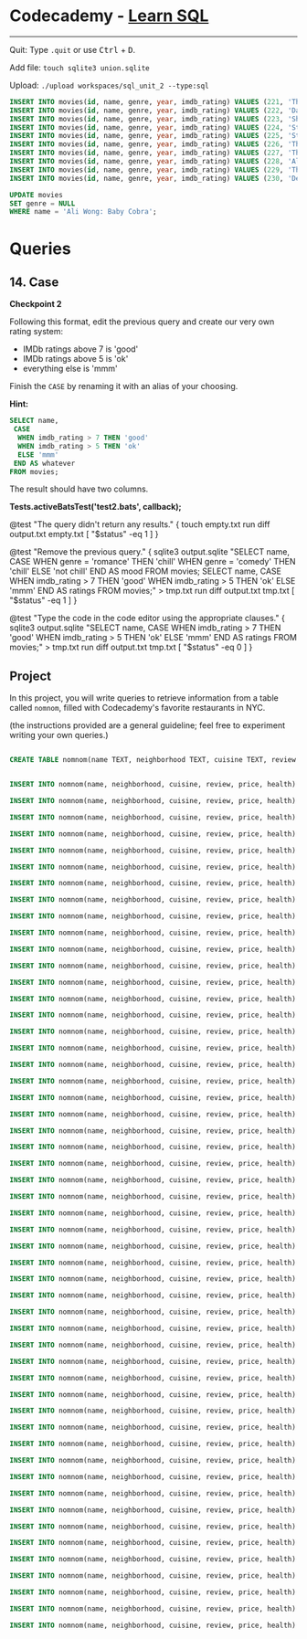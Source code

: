 # Codecademy - [Learn SQL](https://www.codecademy.com/learn/learn-sql)

---


Quit: Type `.quit` or use <kbd>Ctrl</kbd> + <kbd>D</kbd>.

Add file: `touch sqlite3 union.sqlite`

Upload: `./upload workspaces/sql_unit_2 --type:sql`



```sql
INSERT INTO movies(id, name, genre, year, imdb_rating) VALUES (221, 'The Good, the Bad and the Ugly', NULL, NULL, NULL);
INSERT INTO movies(id, name, genre, year, imdb_rating) VALUES (222, 'Dawn of the Dead', 'horror', 1978, NULL);
INSERT INTO movies(id, name, genre, year, imdb_rating) VALUES (223, 'Shawn of the Dead', 'comedy', 2004, NULL);
INSERT INTO movies(id, name, genre, year, imdb_rating) VALUES (224, 'Star Wars: The Force Awakens', 'action', 2015, 8.1);
INSERT INTO movies(id, name, genre, year, imdb_rating) VALUES (225, 'Star Wars: The Last Jedi', 'action', 2017, NULL);
INSERT INTO movies(id, name, genre, year, imdb_rating) VALUES (226, 'The Shining', 'horror', 1985, 8.4);
INSERT INTO movies(id, name, genre, year, imdb_rating) VALUES (227, 'The Devil and Daniel Johnston', NULL, 2005, 8.0);
INSERT INTO movies(id, name, genre, year, imdb_rating) VALUES (228, 'Ali Wong: Baby Cobra', 'comedy', 2016, NULL);
INSERT INTO movies(id, name, genre, year, imdb_rating) VALUES (229, 'The Big Sick', 'romance', 2017, NULL);
INSERT INTO movies(id, name, genre, year, imdb_rating) VALUES (230, 'Deadpool', 'action', 2016, NULL);
```

```sql
UPDATE movies
SET genre = NULL
WHERE name = 'Ali Wong: Baby Cobra';
```


# Queries

## 14. Case

**Checkpoint 2**

Following this format, edit the previous query and create our very own rating system:

- IMDb ratings above 7 is 'good'
- IMDb ratings above 5 is 'ok'
- everything else is 'mmm'

Finish the `CASE` by renaming it with an alias of your choosing.

**Hint:**

```sql
SELECT name,
 CASE
  WHEN imdb_rating > 7 THEN 'good'
  WHEN imdb_rating > 5 THEN 'ok'
  ELSE 'mmm'
 END AS whatever
FROM movies;
```

The result should have two columns.

**Tests.activeBatsTest('test2.bats', callback);**

@test "The query didn't return any results." {
    touch empty.txt
    run diff output.txt empty.txt
    [ "$status" -eq 1 ]
}

@test "Remove the previous query." {
	sqlite3 output.sqlite "SELECT name,
 CASE
  WHEN genre = 'romance' THEN 'chill'
  WHEN genre = 'comedy' THEN 'chill'
  ELSE 'not chill'
 END AS mood
FROM movies; SELECT name,
 CASE
  WHEN imdb_rating > 7 THEN 'good'
  WHEN imdb_rating > 5 THEN 'ok'
  ELSE 'mmm'
 END AS ratings
FROM movies;" > tmp.txt
  run diff output.txt tmp.txt
  [ "$status" -eq 1 ]
}

@test "Type the code in the code editor using the appropriate clauses." {
  	sqlite3 output.sqlite "SELECT name,
 CASE
  WHEN imdb_rating > 7 THEN 'good'
  WHEN imdb_rating > 5 THEN 'ok'
  ELSE 'mmm'
 END AS ratings
FROM movies;"  > tmp.txt
  	run diff output.txt tmp.txt
  	[ "$status" -eq 0 ]
}


## Project

In this project, you will write queries to retrieve information from a table called `nomnom`, filled with Codecademy's favorite restaurants in NYC.

(the instructions provided are a general guideline; feel free to experiment writing your own queries.)

```sql

CREATE TABLE nomnom(name TEXT, neighborhood TEXT, cuisine TEXT, review INTEGER, price TEXT, health TEXT);


INSERT INTO nomnom(name, neighborhood, cuisine, review, price, health) VALUES ('Peter Luger Steak House', 'Brooklyn', 'Steak', 4.4, '$$$$', 'A');

INSERT INTO nomnom(name, neighborhood, cuisine, review, price, health) VALUES ('Jongro BBQ', 'Midtown', 'Korean', 4.5, '$$', 'A');

INSERT INTO nomnom(name, neighborhood, cuisine, review, price, health) VALUES ('Pocha 32', 'Midtown', 'Korean', 4.0, '$$', 'A');

INSERT INTO nomnom(name, neighborhood, cuisine, review, price, health) VALUES ('Nom Wah Tea Parlor', 'Chinatown', 'Chinese', 4.2, '$', 'A');

INSERT INTO nomnom(name, neighborhood, cuisine, review, price, health) VALUES ('Roberta''s', 'Brooklyn', 'Pizza', 4.4, '$$', 'A');

INSERT INTO nomnom(name, neighborhood, cuisine, review, price, health) VALUES ('Speedy Romeo', 'Brooklyn', 'Pizza', 4.4, '$$', 'A');

INSERT INTO nomnom(name, neighborhood, cuisine, review, price, health) VALUES ('Bunna Cafe', 'Brooklyn', 'Ethiopian', 4.6, '$$', 'A');

INSERT INTO nomnom(name, neighborhood, cuisine, review, price, health) VALUES ('Massawa', 'Uptown', 'Ethiopian', 4.0, '$$', NULL);

INSERT INTO nomnom(name, neighborhood, cuisine, review, price, health) VALUES ('Buddha Bodai', 'Chinatown', 'Vegetarian', 4.2, '$$', 'A');

INSERT INTO nomnom(name, neighborhood, cuisine, review, price, health) VALUES ('Nan Xiang Xiao Long Bao', 'Queens', 'Chinese', 4.2, '$', 'A');

INSERT INTO nomnom(name, neighborhood, cuisine, review, price, health) VALUES ('Mission Chinese Food', 'Downtown', 'Chinese', 3.9, '$$', 'A');

INSERT INTO nomnom(name, neighborhood, cuisine, review, price, health) VALUES ('Baohaus', 'Downtown', 'Chinese', 4.2, '$', 'A');

INSERT INTO nomnom(name, neighborhood, cuisine, review, price, health) VALUES ('al di la Trattoria', 'Brooklyn', 'Italian', 4.4, '$$$', 'A');

INSERT INTO nomnom(name, neighborhood, cuisine, review, price, health) VALUES ('Locanda Vini & Olii', 'Brooklyn', 'Italian', 4.4, '$$$', 'A');

INSERT INTO nomnom(name, neighborhood, cuisine, review, price, health) VALUES ('Rao''s', 'Uptown', 'Italian', 4.2, '$$$', 'A');

INSERT INTO nomnom(name, neighborhood, cuisine, review, price, health) VALUES ('Minca', 'Downtown', 'Japanese', 4.4, '$$', 'A');

INSERT INTO nomnom(name, neighborhood, cuisine, review, price, health) VALUES ('Kenka', 'Downtown', 'Japanese', 4.3, '$', 'B');

INSERT INTO nomnom(name, neighborhood, cuisine, review, price, health) VALUES ('Yakitori Taisho', 'Downtown', 'Japanese', 4.1, '$', 'B');

INSERT INTO nomnom(name, neighborhood, cuisine, review, price, health) VALUES ('Xi''an Famous Foods', 'Midtown', 'Chinese', 4.4, '$', 'A');

INSERT INTO nomnom(name, neighborhood, cuisine, review, price, health) VALUES ('Shake Shack', 'Midtown', 'American', 4.4, '$', 'A');

INSERT INTO nomnom(name, neighborhood, cuisine, review, price, health) VALUES ('The Halal Guys', 'Midtown', 'Mediterranean', 4.4, '$', 'A');

INSERT INTO nomnom(name, neighborhood, cuisine, review, price, health) VALUES ('Foodcademy', 'Midtown', 'American', 4.4, '$$', 'A');

INSERT INTO nomnom(name, neighborhood, cuisine, review, price, health) VALUES ('Sonnyboy''s', 'Brooklyn', 'Chinese', 4.2, '$$', 'A');

INSERT INTO nomnom(name, neighborhood, cuisine, review, price, health) VALUES ('The Cole Romano Experience', 'Brooklyn', 'Italian', 2.1, '$$$$$', 'C');

INSERT INTO nomnom(name, neighborhood, cuisine, review, price, health) VALUES ('Timbo Slice', 'Brooklyn', 'Pizza', 2.8, '$', 'B');

INSERT INTO nomnom(name, neighborhood, cuisine, review, price, health) VALUES ('Scorpio Sisters', 'Downtown', 'American', 4.2, '$$', 'A');

INSERT INTO nomnom(name, neighborhood, cuisine, review, price, health) VALUES ('N.E.D', 'Uptown', 'American', 4.2, '$$$', 'A');

INSERT INTO nomnom(name, neighborhood, cuisine, review, price, health) VALUES ('Great NY Noodletown', 'Chinatown', 'Chinese', 4.1, '$$', 'B');

INSERT INTO nomnom(name, neighborhood, cuisine, review, price, health) VALUES ('Golden Unicorn', 'Chinatown', 'Chinese', 3.8, '$$', 'A');

INSERT INTO nomnom(name, neighborhood, cuisine, review, price, health) VALUES ('Wo Hop', 'Chinatown', 'Chinese', 4.2, '$$', NULL);

INSERT INTO nomnom(name, neighborhood, cuisine, review, price, health) VALUES ('Di Fara Pizza', 'Brooklyn', 'Pizza', 4.2, '$$', 'A');

INSERT INTO nomnom(name, neighborhood, cuisine, review, price, health) VALUES ('Kang Ho Dong Baekjeong', 'Midtown', 'Korean', 4.3, '$$$', 'C');

INSERT INTO nomnom(name, neighborhood, cuisine, review, price, health) VALUES ('Roti Roll Bombay Frankie', 'Uptown', 'Indian', 4.2, '$', 'A');

INSERT INTO nomnom(name, neighborhood, cuisine, review, price, health) VALUES ('Jacob''s Pickles', 'Uptown', 'American', NULL, '$$', NULL);

INSERT INTO nomnom(name, neighborhood, cuisine, review, price, health) VALUES ('Dan and John''s Wings', 'Downtown', 'American', 4.5, '$', 'A');

INSERT INTO nomnom(name, neighborhood, cuisine, review, price, health) VALUES ('Ping''s Seafood', 'Chinatown', 'Chinese', 4.2, '$$', 'A');

INSERT INTO nomnom(name, neighborhood, cuisine, review, price, health) VALUES ('XO Kitchen', 'Chinatown', 'Chinese', 4.0, '$', 'B');

INSERT INTO nomnom(name, neighborhood, cuisine, review, price, health) VALUES ('Carbone', 'Downtown', 'Italian', 4.3, '$$$', 'A');

INSERT INTO nomnom(name, neighborhood, cuisine, review, price, health) VALUES ('I Sodi', 'Downtown', 'Italian', 4.5, '$$$', 'A');

INSERT INTO nomnom(name, neighborhood, cuisine, review, price, health) VALUES ('Lilia', 'Brooklyn', 'Italian', 4.4, '$$$', 'A');

INSERT INTO nomnom(name, neighborhood, cuisine, review, price, health) VALUES ('Enid''s', 'Brooklyn', 'Soul Food', 4.0, '$$', 'A');

INSERT INTO nomnom(name, neighborhood, cuisine, review, price, health) VALUES ('Jajaja', 'Downtown', 'Vegetarian', 4.5, '$$', 'A');

INSERT INTO nomnom(name, neighborhood, cuisine, review, price, health) VALUES ('Smalls Jazz Club', 'Downtown', 'American', NULL, '$$', 'A');

INSERT INTO nomnom(name, neighborhood, cuisine, review, price, health) VALUES ('Russ & Daughters', 'Downtown', 'American', 4.6, '$$', 'A');

INSERT INTO nomnom(name, neighborhood, cuisine, review, price, health) VALUES ('The Meatball Shop', 'Downtown', 'American', 4.2, '$', 'A');

INSERT INTO nomnom(name, neighborhood, cuisine, review, price, health) VALUES ('Dirt Candy', 'Downtown', 'Vegetarian', 4.4, '$$$', 'A');

INSERT INTO nomnom(name, neighborhood, cuisine, review, price, health) VALUES ('Ippudo', 'Downtown', 'Japanese', 4.4, '$$', 'A');

INSERT INTO nomnom(name, neighborhood, cuisine, review, price, health) VALUES ('St. Anselm', 'Brooklyn', 'Steak', 4.5, '$$', 'A');

INSERT INTO nomnom(name, neighborhood, cuisine, review, price, health) VALUES ('Marea', 'Midtown', 'Italian', 4.5, '$$$$', 'A');

INSERT INTO nomnom(name, neighborhood, cuisine, review, price, health) VALUES ('Lighthouse', 'Brooklyn', 'American', 4.6, '$$', NULL);

INSERT INTO nomnom(name, neighborhood, cuisine, review, price, health) VALUES ('Los Hermanos', 'Brooklyn', 'Mexican', 4.4, '$', NULL);

INSERT INTO nomnom(name, neighborhood, cuisine, review, price, health) VALUES ('The Standard Biergarten', 'Downtown', 'American', 4.0, '$$', 'A');
```
